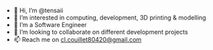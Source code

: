 - 👋 Hi, I’m @tensaii
- 👀 I’m interested in computing, development, 3D printing & modelling
- 🌱 I’m a Software Engineer
- 💞️ I’m looking to collaborate on different development projects
- 📫 Reach me on cl.couillet80420@gmail.com

<!---
tensaii/tensaii is a ✨ special ✨ repository because its `README.md` (this file) appears on your GitHub profile.
You can click the Preview link to take a look at your changes.
--->
